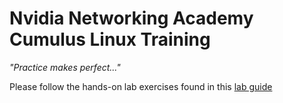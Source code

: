 # Nvidia Networking Academy Cumulus Linux Training

*"Practice makes perfect..."*

Please follow the hands-on lab exercises found in this [lab guide](https://github.com/tomerlior/NVIDIA-Academy-AIR-Lab/blob/master/CumulusLinuxLabGuide.pdf)
